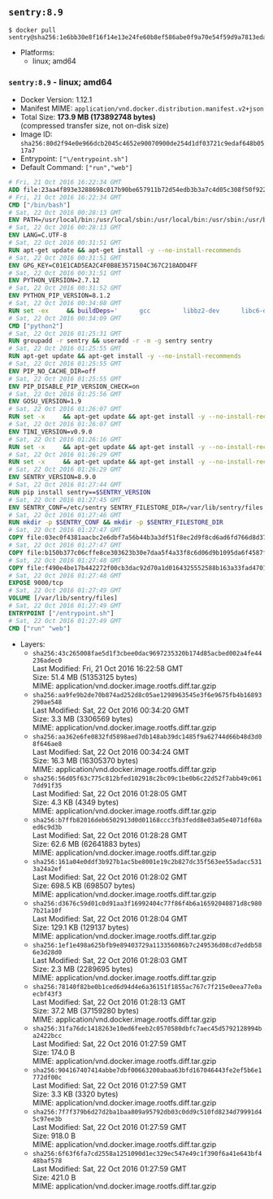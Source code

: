 ## `sentry:8.9`

```console
$ docker pull sentry@sha256:1e6bb30e8f16f14e13e24fe60b8ef586abe0f9a70e54f59d9a7813eda76c12b0
```

-	Platforms:
	-	linux; amd64

### `sentry:8.9` - linux; amd64

-	Docker Version: 1.12.1
-	Manifest MIME: `application/vnd.docker.distribution.manifest.v2+json`
-	Total Size: **173.9 MB (173892748 bytes)**  
	(compressed transfer size, not on-disk size)
-	Image ID: `sha256:80d2f94e0e966dcb2045c4652e90070900de254d1df03721c9edaf648b0517a7`
-	Entrypoint: `["\/entrypoint.sh"]`
-	Default Command: `["run","web"]`

```dockerfile
# Fri, 21 Oct 2016 16:22:34 GMT
ADD file:23aa4f893e3288698c017b90be657911b72d54edb3b3a7c4d05c308f50f9228f in / 
# Fri, 21 Oct 2016 16:22:34 GMT
CMD ["/bin/bash"]
# Sat, 22 Oct 2016 00:28:13 GMT
ENV PATH=/usr/local/bin:/usr/local/sbin:/usr/local/bin:/usr/sbin:/usr/bin:/sbin:/bin
# Sat, 22 Oct 2016 00:28:13 GMT
ENV LANG=C.UTF-8
# Sat, 22 Oct 2016 00:31:51 GMT
RUN apt-get update && apt-get install -y --no-install-recommends 		ca-certificates 		libsqlite3-0 		libssl1.0.0 	&& rm -rf /var/lib/apt/lists/*
# Sat, 22 Oct 2016 00:31:51 GMT
ENV GPG_KEY=C01E1CAD5EA2C4F0B8E3571504C367C218ADD4FF
# Sat, 22 Oct 2016 00:31:51 GMT
ENV PYTHON_VERSION=2.7.12
# Sat, 22 Oct 2016 00:31:52 GMT
ENV PYTHON_PIP_VERSION=8.1.2
# Sat, 22 Oct 2016 00:34:08 GMT
RUN set -ex 	&& buildDeps=' 		gcc 		libbz2-dev 		libc6-dev 		libdb-dev 		libncurses-dev 		libreadline-dev 		libsqlite3-dev 		libssl-dev 		make 		tcl-dev 		tk-dev 		wget 		xz-utils 		zlib1g-dev 	' 	&& apt-get update && apt-get install -y $buildDeps --no-install-recommends && rm -rf /var/lib/apt/lists/* 		&& wget -O python.tar.xz "https://www.python.org/ftp/python/${PYTHON_VERSION%%[a-z]*}/Python-$PYTHON_VERSION.tar.xz" 	&& wget -O python.tar.xz.asc "https://www.python.org/ftp/python/${PYTHON_VERSION%%[a-z]*}/Python-$PYTHON_VERSION.tar.xz.asc" 	&& export GNUPGHOME="$(mktemp -d)" 	&& gpg --keyserver ha.pool.sks-keyservers.net --recv-keys "$GPG_KEY" 	&& gpg --batch --verify python.tar.xz.asc python.tar.xz 	&& rm -r "$GNUPGHOME" python.tar.xz.asc 	&& mkdir -p /usr/src/python 	&& tar -xJC /usr/src/python --strip-components=1 -f python.tar.xz 	&& rm python.tar.xz 		&& cd /usr/src/python 	&& ./configure 		--enable-shared 		--enable-unicode=ucs4 	&& make -j$(nproc) 	&& make install 	&& ldconfig 			&& wget -O /tmp/get-pip.py 'https://bootstrap.pypa.io/get-pip.py' 		&& python2 /tmp/get-pip.py "pip==$PYTHON_PIP_VERSION" 		&& rm /tmp/get-pip.py 	&& pip install --no-cache-dir --upgrade --force-reinstall "pip==$PYTHON_PIP_VERSION" 	&& [ "$(pip list |tac|tac| awk -F '[ ()]+' '$1 == "pip" { print $2; exit }')" = "$PYTHON_PIP_VERSION" ] 		&& find /usr/local -depth 		\( 			\( -type d -a -name test -o -name tests \) 			-o 			\( -type f -a -name '*.pyc' -o -name '*.pyo' \) 		\) -exec rm -rf '{}' + 	&& apt-get purge -y --auto-remove $buildDeps 	&& rm -rf /usr/src/python ~/.cache
# Sat, 22 Oct 2016 00:34:09 GMT
CMD ["python2"]
# Sat, 22 Oct 2016 01:25:31 GMT
RUN groupadd -r sentry && useradd -r -m -g sentry sentry
# Sat, 22 Oct 2016 01:25:55 GMT
RUN apt-get update && apt-get install -y --no-install-recommends         gcc         git         libffi-dev         libjpeg-dev         libpq-dev         libxml2-dev         libxslt-dev         libyaml-dev     && rm -rf /var/lib/apt/lists/*
# Sat, 22 Oct 2016 01:25:55 GMT
ENV PIP_NO_CACHE_DIR=off
# Sat, 22 Oct 2016 01:25:55 GMT
ENV PIP_DISABLE_PIP_VERSION_CHECK=on
# Sat, 22 Oct 2016 01:25:56 GMT
ENV GOSU_VERSION=1.9
# Sat, 22 Oct 2016 01:26:07 GMT
RUN set -x     && apt-get update && apt-get install -y --no-install-recommends wget && rm -rf /var/lib/apt/lists/*     && wget -O /usr/local/bin/gosu "https://github.com/tianon/gosu/releases/download/$GOSU_VERSION/gosu-$(dpkg --print-architecture)"     && wget -O /usr/local/bin/gosu.asc "https://github.com/tianon/gosu/releases/download/$GOSU_VERSION/gosu-$(dpkg --print-architecture).asc"     && export GNUPGHOME="$(mktemp -d)"     && gpg --keyserver ha.pool.sks-keyservers.net --recv-keys B42F6819007F00F88E364FD4036A9C25BF357DD4     && gpg --batch --verify /usr/local/bin/gosu.asc /usr/local/bin/gosu     && rm -r "$GNUPGHOME" /usr/local/bin/gosu.asc     && chmod +x /usr/local/bin/gosu     && gosu nobody true     && apt-get purge -y --auto-remove wget
# Sat, 22 Oct 2016 01:26:07 GMT
ENV TINI_VERSION=v0.9.0
# Sat, 22 Oct 2016 01:26:16 GMT
RUN set -x     && apt-get update && apt-get install -y --no-install-recommends wget && rm -rf /var/lib/apt/lists/*     && wget -O /usr/local/bin/tini "https://github.com/krallin/tini/releases/download/$TINI_VERSION/tini"     && wget -O /usr/local/bin/tini.asc "https://github.com/krallin/tini/releases/download/$TINI_VERSION/tini.asc"     && export GNUPGHOME="$(mktemp -d)"     && gpg --keyserver ha.pool.sks-keyservers.net --recv-keys 6380DC428747F6C393FEACA59A84159D7001A4E5     && gpg --batch --verify /usr/local/bin/tini.asc /usr/local/bin/tini     && rm -r "$GNUPGHOME" /usr/local/bin/tini.asc     && chmod +x /usr/local/bin/tini     && tini -h     && apt-get purge -y --auto-remove wget
# Sat, 22 Oct 2016 01:26:29 GMT
RUN set -x     && apt-get update && apt-get install -y --no-install-recommends make && rm -rf /var/lib/apt/lists/*     && pip install librabbitmq==1.6.1     && python -c 'import librabbitmq'     && apt-get purge -y --auto-remove make
# Sat, 22 Oct 2016 01:26:29 GMT
ENV SENTRY_VERSION=8.9.0
# Sat, 22 Oct 2016 01:27:44 GMT
RUN pip install sentry==$SENTRY_VERSION
# Sat, 22 Oct 2016 01:27:45 GMT
ENV SENTRY_CONF=/etc/sentry SENTRY_FILESTORE_DIR=/var/lib/sentry/files
# Sat, 22 Oct 2016 01:27:46 GMT
RUN mkdir -p $SENTRY_CONF && mkdir -p $SENTRY_FILESTORE_DIR
# Sat, 22 Oct 2016 01:27:47 GMT
COPY file:03ec0f4381aacbc2e6dbf7a56b44b3a3df51f8ec2d9f8cd6ad6fd766d8d378a3 in /etc/sentry/ 
# Sat, 22 Oct 2016 01:27:47 GMT
COPY file:b150b377c06cffe8ce303623b30e7daa5f4a33f8c6d06d9b1095da6f4587f69b in /etc/sentry/ 
# Sat, 22 Oct 2016 01:27:48 GMT
COPY file:f490e4be17b442272f00cb3dac92d70a1d0164325552588b163a33fad4701f18 in /entrypoint.sh 
# Sat, 22 Oct 2016 01:27:48 GMT
EXPOSE 9000/tcp
# Sat, 22 Oct 2016 01:27:49 GMT
VOLUME [/var/lib/sentry/files]
# Sat, 22 Oct 2016 01:27:49 GMT
ENTRYPOINT ["/entrypoint.sh"]
# Sat, 22 Oct 2016 01:27:49 GMT
CMD ["run" "web"]
```

-	Layers:
	-	`sha256:43c265008fae5d1f3cbee0dac9697235320b174d85acbed002a4fe44236adec0`  
		Last Modified: Fri, 21 Oct 2016 16:22:58 GMT  
		Size: 51.4 MB (51353125 bytes)  
		MIME: application/vnd.docker.image.rootfs.diff.tar.gzip
	-	`sha256:aa9fe9b2de70b874ad252d8c05ae1298963545e3f6e9675fb4b16893290ae548`  
		Last Modified: Sat, 22 Oct 2016 00:34:20 GMT  
		Size: 3.3 MB (3306569 bytes)  
		MIME: application/vnd.docker.image.rootfs.diff.tar.gzip
	-	`sha256:aa362e6fe0832fd5898aed7db148ab39dc1485f9a62744d66b48d3d08f646ae8`  
		Last Modified: Sat, 22 Oct 2016 00:34:24 GMT  
		Size: 16.3 MB (16305370 bytes)  
		MIME: application/vnd.docker.image.rootfs.diff.tar.gzip
	-	`sha256:56d05f63c775c812bfed102918c2bc09c1be0b6c22d52f7abb49c0617dd91f35`  
		Last Modified: Sat, 22 Oct 2016 01:28:05 GMT  
		Size: 4.3 KB (4349 bytes)  
		MIME: application/vnd.docker.image.rootfs.diff.tar.gzip
	-	`sha256:b7ffb82016deb6502913d0d01168ccc3fb3fedd8e03a05e4071df60aed6c9d3b`  
		Last Modified: Sat, 22 Oct 2016 01:28:28 GMT  
		Size: 62.6 MB (62641883 bytes)  
		MIME: application/vnd.docker.image.rootfs.diff.tar.gzip
	-	`sha256:161a04e0ddf3b927b1ac5be8001e19c2b827dc35f563ee55adacc5313a24a2ef`  
		Last Modified: Sat, 22 Oct 2016 01:28:02 GMT  
		Size: 698.5 KB (698507 bytes)  
		MIME: application/vnd.docker.image.rootfs.diff.tar.gzip
	-	`sha256:d3676c59d01c0d91aa3f16992404c77f86f4b6a16592040871d8c9807b21a10f`  
		Last Modified: Sat, 22 Oct 2016 01:28:04 GMT  
		Size: 129.1 KB (129137 bytes)  
		MIME: application/vnd.docker.image.rootfs.diff.tar.gzip
	-	`sha256:1ef1e498a625bfb9e89403729a113356086b7c249536d08cd7eddb586e3d28d0`  
		Last Modified: Sat, 22 Oct 2016 01:28:03 GMT  
		Size: 2.3 MB (2289695 bytes)  
		MIME: application/vnd.docker.image.rootfs.diff.tar.gzip
	-	`sha256:78140f82be0b1ced6d94d4e6a36151f1855ac767c7f215e0eea77e0aecbf43f3`  
		Last Modified: Sat, 22 Oct 2016 01:28:13 GMT  
		Size: 37.2 MB (37159280 bytes)  
		MIME: application/vnd.docker.image.rootfs.diff.tar.gzip
	-	`sha256:31fa76dc1418263e10ed6feeb2c0570580dbfc7aec45d5792128994ba2422bcc`  
		Last Modified: Sat, 22 Oct 2016 01:27:59 GMT  
		Size: 174.0 B  
		MIME: application/vnd.docker.image.rootfs.diff.tar.gzip
	-	`sha256:904167407414abbe7dbf00663200abaa63bfd167046443fe2ef5b6e1772df00c`  
		Last Modified: Sat, 22 Oct 2016 01:27:59 GMT  
		Size: 3.3 KB (3320 bytes)  
		MIME: application/vnd.docker.image.rootfs.diff.tar.gzip
	-	`sha256:7f7f379b6d27d2ba1baa809a95792db03c0dd9c510fd8234d79991d45c97ee3b`  
		Last Modified: Sat, 22 Oct 2016 01:27:59 GMT  
		Size: 918.0 B  
		MIME: application/vnd.docker.image.rootfs.diff.tar.gzip
	-	`sha256:6f63f6fa7cd2558a1251090d1ec329ec547e49c1f390f6a41e643bf448baf578`  
		Last Modified: Sat, 22 Oct 2016 01:27:59 GMT  
		Size: 421.0 B  
		MIME: application/vnd.docker.image.rootfs.diff.tar.gzip
